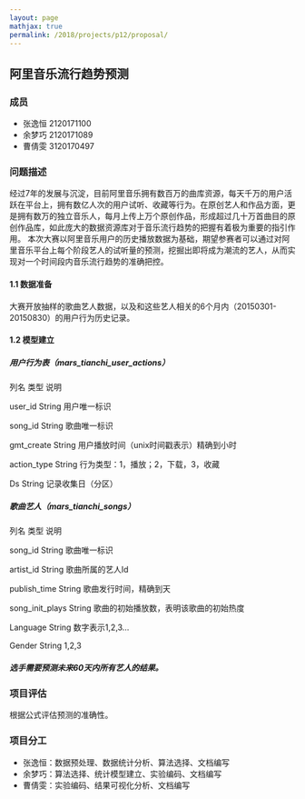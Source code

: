```yaml
---
layout: page
mathjax: true
permalink: /2018/projects/p12/proposal/
---
```


## 阿里音乐流行趋势预测

### 成员

- 张逸恒 2120171100
- 余梦巧 2120171089
- 曹倩雯 3120170497

### 问题描述

经过7年的发展与沉淀，目前阿里音乐拥有数百万的曲库资源，每天千万的用户活跃在平台上，拥有数亿人次的用户试听、收藏等行为。在原创艺人和作品方面，更是拥有数万的独立音乐人，每月上传上万个原创作品，形成超过几十万首曲目的原创作品库，如此庞大的数据资源库对于音乐流行趋势的把握有着极为重要的指引作用。
本次大赛以阿里音乐用户的历史播放数据为基础，期望参赛者可以通过对阿里音乐平台上每个阶段艺人的试听量的预测，挖掘出即将成为潮流的艺人，从而实现对一个时间段内音乐流行趋势的准确把控。

#### 1.1 数据准备

大赛开放抽样的歌曲艺人数据，以及和这些艺人相关的6个月内（20150301-20150830）的用户行为历史记录。

#### 1.2 模型建立

##### 用户行为表（mars_tianchi_user_actions）

列名	类型	说明

user_id	String	用户唯一标识

song_id	String	歌曲唯一标识

gmt_create	String	用户播放时间（unix时间戳表示）精确到小时

action_type	String	行为类型：1，播放；2，下载，3，收藏

Ds	String	记录收集日（分区）

##### 歌曲艺人（mars_tianchi_songs）

列名	类型	说明

song_id	String	歌曲唯一标识

artist_id	String	歌曲所属的艺人Id

publish_time	String	歌曲发行时间，精确到天

song_init_plays	String	歌曲的初始播放数，表明该歌曲的初始热度

Language	String	数字表示1,2,3…

Gender	String	1,2,3

##### 选手需要预测未来60天内所有艺人的结果。

### 项目评估

根据公式评估预测的准确性。

### 项目分工

- 张逸恒：数据预处理、数据统计分析、算法选择、文档编写
- 余梦巧：算法选择、统计模型建立、实验编码、文档编写
- 曹倩雯：实验编码、结果可视化分析、文档编写
